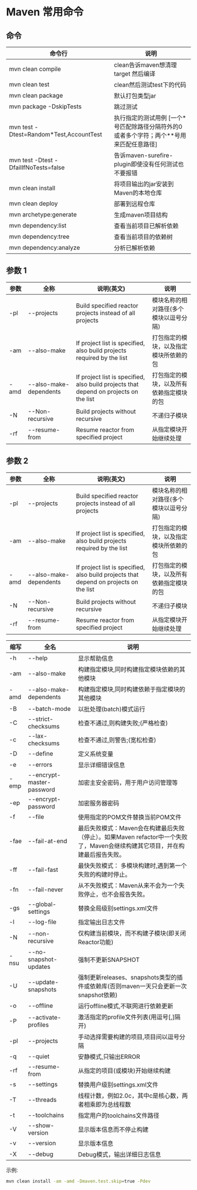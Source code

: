 # Maven 常用命令

## 命令

|命令行|说明|
|---|---|
|mvn clean compile|clean告诉maven想清理target 然后编译|
|mvn clean test|clean然后测试test下的代码|
|mvn clean package|默认打包类型jar|
|mvn package -DskipTests|跳过测试|
|mvn test -Dtest=Random\*Test,AccountTest|执行指定的测试用例 [一个\*号匹配除路径分隔符外的0或者多个字符；两个\*\*号用来匹配任意路径]|
|mvn test -Dtest -DfailIfNoTests=false|告诉maven-surefire-plugin即使没有任何测试也不要报错|
|mvn clean install|将项目输出的jar安装到Maven的本地仓库|
|mvn clean deploy|部署到远程仓库|
|mvn archetype:generate|生成maven项目结构|
|mvn dependency:list|查看当前项目已解析依赖|
|mvn dependency:tree|查看当前项目的依赖树|
|mvn dependency:analyze|分析已解析依赖|

## 参数 1

|参数|全称|说明(英文)|说明|
|---|---|---|---|
|-pl|--projects|Build specified reactor projects instead of all projects|模块名称的相对路径(多个模块以逗号分隔)|
|-am|--also-make|If project list is specified, also build projects required by the list|打包指定的模块，以及指定模块所依赖的包|
|-amd|--also-make-dependents|If project list is specified, also build projects that depend on projects on the list|打包指定的模块，以及所有依赖指定模块的包|
|-N|--Non-recursive|Build projects without recursive|不递归子模块|
|-rf|--resume-from|Resume reactor from specified project|从指定模块开始继续处理|

## 参数 2

|参数|全称|说明(英文)|说明|
|---|---|---|---|
|-pl|--projects|Build specified reactor projects instead of all projects|模块名称的相对路径(多个模块以逗号分隔)|
|-am|--also-make|If project list is specified, also build projects required by the list|打包指定的模块，以及指定模块所依赖的包|
|-amd|--also-make-dependents|If project list is specified, also build projects that depend on projects on the list|打包指定的模块，以及所有依赖指定模块的包|
|-N|--Non-recursive|Build projects without recursive|不递归子模块|
|-rf|--resume-from|Resume reactor from specified project|从指定模块开始继续处理|

|缩写|全名|说明|
|---|---|---|
|-h|--help|显示帮助信息|
|-am|--also-make|构建指定模块,同时构建指定模块依赖的其他模块|
|-amd|--also-make-dependents|构建指定模块,同时构建依赖于指定模块的其他模块|
|-B|--batch-mode|以批处理(batch)模式运行|
|-C|--strict-checksums|检查不通过,则构建失败;(严格检查)|
|-c|--lax-checksums|检查不通过,则警告;(宽松检查)|
|-D|--define <arg>|定义系统变量|
|-e|--errors|显示详细错误信息|
|-emp|--encrypt-master-password <arg>|加密主安全密码，用于用户访问管理等|
|-ep|--encrypt-password <arg>|加密服务器密码|
|-f|--file <arg>|使用指定的POM文件替换当前POM文件|
|-fae|--fail-at-end|最后失败模式：Maven会在构建最后失败（停止）。如果Maven refactor中一个失败了，Maven会继续构建其它项目，并在构建最后报告失败。|
|-ff|--fail-fast|最快失败模式： 多模块构建时,遇到第一个失败的构建时停止。|
|-fn|--fail-never|从不失败模式：Maven从来不会为一个失败停止，也不会报告失败。|
|-gs|--global-settings <arg>|替换全局级别settings.xml文件|
|-l|--log-file <arg>|指定输出日志文件|
|-N|--non-recursive|仅构建当前模块，而不构建子模块(即关闭Reactor功能)|
|-nsu|--no-snapshot-updates|强制不更新SNAPSHOT|
|-U|--update-snapshots|强制更新releases、snapshots类型的插件或依赖库(否则maven一天只会更新一次snapshot依赖)|
|-o|--offline|运行offline模式,不联网进行依赖更新|
|-P|--activate-profiles <arg>|激活指定的profile文件列表(用逗号[,]隔开)|
|-pl|--projects <arg>|手动选择需要构建的项目,项目间以逗号分隔|
|-q|--quiet|安静模式,只输出ERROR|
|-rf|--resume-from <arg>|从指定的项目(或模块)开始继续构建|
|-s|--settings <arg>|替换用户级别settings.xml文件|
|-T|--threads <arg>|线程计数，例如2.0c，其中c是核心数，两者相乘即为总线程数|
|-t|--toolchains <arg>|指定用户的toolchains文件路径|
|-V|--show-version|显示版本信息而不停止构建|
|-v|--version|显示版本信息|
|-X|--debug|Debug模式，输出详细日志信息|

示例:

```bash
mvn clean install -am -amd -Dmaven.test.skip=true -Pdev
```
